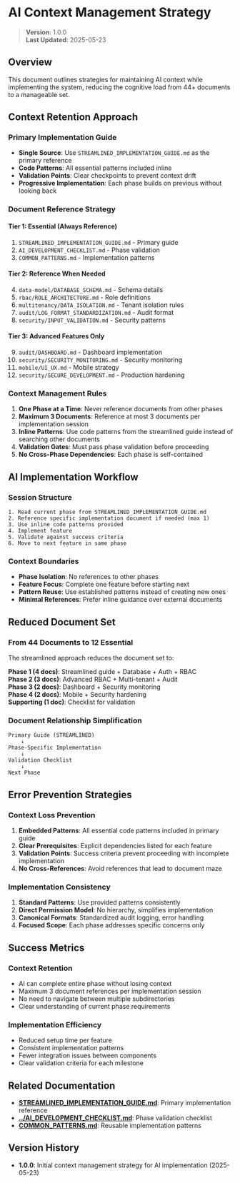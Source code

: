 
# AI Context Management Strategy

> **Version**: 1.0.0  
> **Last Updated**: 2025-05-23

## Overview

This document outlines strategies for maintaining AI context while implementing the system, reducing the cognitive load from 44+ documents to a manageable set.

## Context Retention Approach

### Primary Implementation Guide
- **Single Source**: Use `STREAMLINED_IMPLEMENTATION_GUIDE.md` as the primary reference
- **Code Patterns**: All essential patterns included inline
- **Validation Points**: Clear checkpoints to prevent context drift
- **Progressive Implementation**: Each phase builds on previous without looking back

### Document Reference Strategy

#### Tier 1: Essential (Always Reference)
1. `STREAMLINED_IMPLEMENTATION_GUIDE.md` - Primary guide
2. `AI_DEVELOPMENT_CHECKLIST.md` - Phase validation
3. `COMMON_PATTERNS.md` - Implementation patterns

#### Tier 2: Reference When Needed
4. `data-model/DATABASE_SCHEMA.md` - Schema details
5. `rbac/ROLE_ARCHITECTURE.md` - Role definitions  
6. `multitenancy/DATA_ISOLATION.md` - Tenant isolation rules
7. `audit/LOG_FORMAT_STANDARDIZATION.md` - Audit format
8. `security/INPUT_VALIDATION.md` - Security patterns

#### Tier 3: Advanced Features Only
9. `audit/DASHBOARD.md` - Dashboard implementation
10. `security/SECURITY_MONITORING.md` - Security monitoring
11. `mobile/UI_UX.md` - Mobile strategy
12. `security/SECURE_DEVELOPMENT.md` - Production hardening

### Context Management Rules

1. **One Phase at a Time**: Never reference documents from other phases
2. **Maximum 3 Documents**: Reference at most 3 documents per implementation session
3. **Inline Patterns**: Use code patterns from the streamlined guide instead of searching other documents
4. **Validation Gates**: Must pass phase validation before proceeding
5. **No Cross-Phase Dependencies**: Each phase is self-contained

## AI Implementation Workflow

### Session Structure
```
1. Read current phase from STREAMLINED_IMPLEMENTATION_GUIDE.md
2. Reference specific implementation document if needed (max 1)
3. Use inline code patterns provided
4. Implement feature
5. Validate against success criteria
6. Move to next feature in same phase
```

### Context Boundaries
- **Phase Isolation**: No references to other phases
- **Feature Focus**: Complete one feature before starting next
- **Pattern Reuse**: Use established patterns instead of creating new ones
- **Minimal References**: Prefer inline guidance over external documents

## Reduced Document Set

### From 44 Documents to 12 Essential
The streamlined approach reduces the document set to:

**Phase 1 (4 docs)**: Streamlined guide + Database + Auth + RBAC  
**Phase 2 (3 docs)**: Advanced RBAC + Multi-tenant + Audit  
**Phase 3 (2 docs)**: Dashboard + Security monitoring  
**Phase 4 (2 docs)**: Mobile + Security hardening  
**Supporting (1 doc)**: Checklist for validation  

### Document Relationship Simplification
```
Primary Guide (STREAMLINED) 
    ↓
Phase-Specific Implementation
    ↓
Validation Checklist
    ↓
Next Phase
```

## Error Prevention Strategies

### Context Loss Prevention
1. **Embedded Patterns**: All essential code patterns included in primary guide
2. **Clear Prerequisites**: Explicit dependencies listed for each feature
3. **Validation Points**: Success criteria prevent proceeding with incomplete implementation
4. **No Cross-References**: Avoid references that lead to document maze

### Implementation Consistency
1. **Standard Patterns**: Use provided patterns consistently
2. **Direct Permission Model**: No hierarchy, simplifies implementation
3. **Canonical Formats**: Standardized audit logging, error handling
4. **Focused Scope**: Each phase addresses specific concerns only

## Success Metrics

### Context Retention
- AI can complete entire phase without losing context
- Maximum 3 document references per implementation session
- No need to navigate between multiple subdirectories
- Clear understanding of current phase requirements

### Implementation Efficiency
- Reduced setup time per feature
- Consistent implementation patterns
- Fewer integration issues between components
- Clear validation criteria for each milestone

## Related Documentation

- **[STREAMLINED_IMPLEMENTATION_GUIDE.md](STREAMLINED_IMPLEMENTATION_GUIDE.md)**: Primary implementation reference
- **[../AI_DEVELOPMENT_CHECKLIST.md](../AI_DEVELOPMENT_CHECKLIST.md)**: Phase validation checklist
- **[COMMON_PATTERNS.md](COMMON_PATTERNS.md)**: Reusable implementation patterns

## Version History

- **1.0.0**: Initial context management strategy for AI implementation (2025-05-23)
